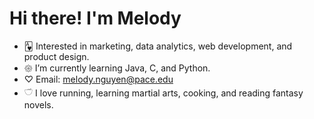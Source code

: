 # Hi there! I'm Melody


- 🂱 Interested in marketing, data analytics, web development, and product design.
- 𑁍 I’m currently learning Java, C, and Python.
- ♡ Email: melody.nguyen@pace.edu
- 𓎩 I love running, learning martial arts, cooking, and reading fantasy novels.

<!---
melodyxnguyen/melodyxnguyen is a ✨ special ✨ repository because its `README.md` (this file) appears on your GitHub profile.
You can click the Preview link to take a look at your changes.
--->
